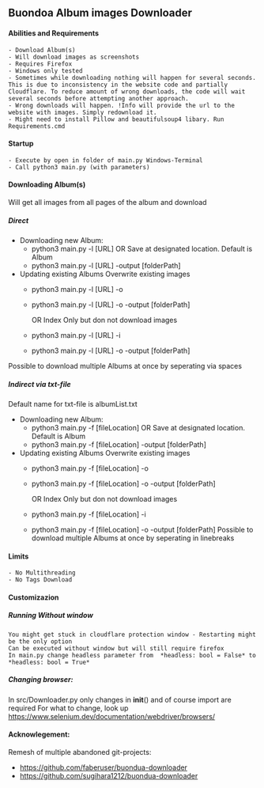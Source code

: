 ## Buondoa Album images Downloader 

#### Abilities and Requirements
    - Download Album(s)
    - Will download images as screenshots
    - Requires Firefox
    - Windows only tested
    - Sometimes while downloading nothing will happen for several seconds. This is due to inconsistency in the website code and partially Cloudflare. To reduce amount of wrong downloads, the code will wait several seconds before attempting another approach. 
    - Wrong downloads will happen. !Info will provide the url to the website with images. Simply redownload it.  
    - Might need to install Pillow and beautifulsoup4 libary. Run Requirements.cmd

#### Startup
    - Execute by open in folder of main.py Windows-Terminal
    - Call python3 main.py (with parameters)
#### Downloading Album(s)
Will get all images from all pages of the album and download
##### Direct
- Downloading new Album:
    - python3 main.py -l [URL]
    OR
    Save at designated location. Default is Album
    - python3 main.py -l [URL] -output [folderPath]
- Updating existing Albums
    Overwrite existing images
  - python3 main.py -l [URL] -o
  - python3 main.py -l [URL] -o -output [folderPath]

    OR
    Index Only but don not download images
  - python3 main.py -l [URL] -i
  - python3 main.py -l [URL] -o -output [folderPath]

Possible to download multiple Albums at once by seperating via spaces
##### Indirect via txt-file
Default name for txt-file is albumList.txt
- Downloading new Album:
    - python3 main.py -f [fileLocation]
    OR
    Save at designated location. Default is Album
    - python3 main.py -f [fileLocation] -output [folderPath]
- Updating existing Albums
    Overwrite existing images
  - python3 main.py -f [fileLocation] -o
  - python3 main.py -f [fileLocation] -o -output [folderPath]

    OR
    Index Only but don not download images
  - python3 main.py -f [fileLocation] -i
  - python3 main.py -f [fileLocation] -o -output [folderPath]
Possible to download multiple Albums at once by seperating in linebreaks

#### Limits
    - No Multithreading
    - No Tags Download

#### Customizazion
##### Running Without window
    You might get stuck in cloudflare protection window - Restarting might be the only option
    Can be executed without window but will still require firefox
    In main.py change headless parameter from  *headless: bool = False* to *headless: bool = True*

#####  Changing browser:
In src/Downloader.py only changes in __init__() and of course import are required 
For what to change, look up https://www.selenium.dev/documentation/webdriver/browsers/


#### Acknowlegement:
Remesh of multiple abandoned git-projects:
  - https://github.com/faberuser/buondua-downloader
  - https://github.com/sugihara1212/buondua-downloader
